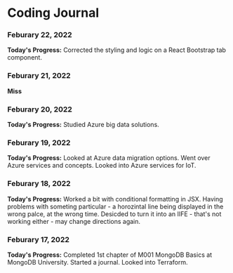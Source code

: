 # Coding Journal

### Feburary 22, 2022

**Today's Progress:** Corrected the styling and logic on a React Bootstrap tab component.

### Feburary 21, 2022

**Miss**

### Feburary 20, 2022

**Today's Progress:** Studied Azure big data solutions.

### Feburary 19, 2022

**Today's Progress:** Looked at Azure data migration options. Went over Azure services and concepts. Looked into Azure services for IoT.

### Feburary 18, 2022

**Today's Progress:** Worked a bit with conditional formatting in JSX. Having problems with someting particular - a horozintal line being displayed in the wrong palce, at the wrong time. Desicded to turn it into an IIFE - that's not working either - may change directions again.

### Feburary 17, 2022

**Today's Progress:** Completed 1st chapter of M001 MongoDB Basics at MongoDB University. Started a journal. Looked into Terraform.






